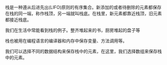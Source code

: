 栈是一种遵从后进先出(LIFO)原则的有序集合。新添加的或者待删除的元素都保存在栈的同一端，称作栈顶，另一端就叫栈底。在栈里，新元素都靠近栈顶，旧元素都接近栈底。

我们在生活中常能看到栈的例子。整齐堆起来的书，厨房堆起的盘子等

栈也被用在编程语言的编译器和内存中保存变量、方法调用等。

我们可以选择不同的数据结构来保存栈中的元素，在这里，我们选择数组来保存栈中的元素。